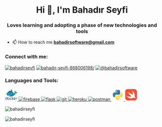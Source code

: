 <h1 align="center">Hi 👋, I'm Bahadır Seyfi</h1>
<h3 align="center">Loves learning and adopting a phase of new technologies and tools</h3>

- 📫 How to reach me **bahadirsoftware@gmail.com**

<h3 align="left">Connect with me:</h3>
<p align="left">
<a href="https://twitter.com/bahadirseyfi" target="blank"><img align="center" src="https://cdn.jsdelivr.net/npm/simple-icons@3.0.1/icons/twitter.svg" alt="bahadirseyfi" height="30" width="40" /></a>
<a href="https://linkedin.com/in/bahadır-seyfi-868006198/" target="blank"><img align="center" src="https://cdn.jsdelivr.net/npm/simple-icons@3.0.1/icons/linkedin.svg" alt="bahadır-seyfi-868006198/" height="30" width="40" /></a>
<a href="https://medium.com/@bahadirsoftware" target="blank"><img align="center" src="https://cdn.jsdelivr.net/npm/simple-icons@3.0.1/icons/medium.svg" alt="@bahadirsoftware" height="30" width="40" /></a>
</p>

<h3 align="left">Languages and Tools:</h3>
<p align="left"> <a href="https://www.docker.com/" target="_blank"> <img src="https://raw.githubusercontent.com/devicons/devicon/master/icons/docker/docker-original-wordmark.svg" alt="docker" width="40" height="40"/> </a> <a href="https://firebase.google.com/" target="_blank"> <img src="https://www.vectorlogo.zone/logos/firebase/firebase-icon.svg" alt="firebase" width="40" height="40"/> </a> <a href="https://flask.palletsprojects.com/" target="_blank"> <img src="https://www.vectorlogo.zone/logos/pocoo_flask/pocoo_flask-icon.svg" alt="flask" width="40" height="40"/> </a> <a href="https://git-scm.com/" target="_blank"> <img src="https://www.vectorlogo.zone/logos/git-scm/git-scm-icon.svg" alt="git" width="40" height="40"/> </a> <a href="https://heroku.com" target="_blank"> <img src="https://www.vectorlogo.zone/logos/heroku/heroku-icon.svg" alt="heroku" width="40" height="40"/> </a> <a href="https://postman.com" target="_blank"> <img src="https://www.vectorlogo.zone/logos/getpostman/getpostman-icon.svg" alt="postman" width="40" height="40"/> </a> <a href="https://www.python.org" target="_blank"> <img src="https://raw.githubusercontent.com/devicons/devicon/master/icons/python/python-original.svg" alt="python" width="40" height="40"/> </a> <a href="https://developer.apple.com/swift/" target="_blank"> <img src="https://raw.githubusercontent.com/devicons/devicon/master/icons/swift/swift-original.svg" alt="swift" width="40" height="40"/> </a> </p>

<p><img align="center" src="https://github-readme-stats.vercel.app/api/top-langs?username=bahadirseyfi&show_icons=true&locale=en&layout=compact" alt="bahadirseyfi" /></p>

<p><img align="center" src="https://github-readme-streak-stats.herokuapp.com/?user=bahadirseyfi&" alt="bahadirseyfi" /></p>
